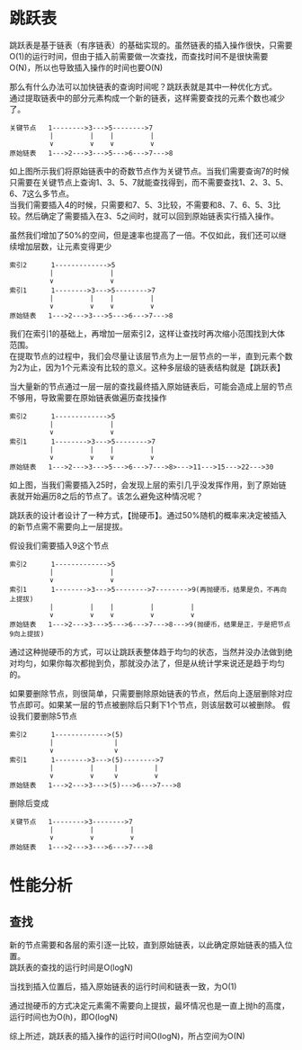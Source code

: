 # 跳跃表
跳跃表是基于链表（有序链表）的基础实现的。虽然链表的插入操作很快，只需要O(1)的运行时间，但由于插入前需要做一次查找，而查找时间不是很快需要O(N)，所以也导致插入操作的时间也要O(N)

那么有什么办法可以加快链表的查询时间呢？跳跃表就是其中一种优化方式。  
通过提取链表中的部分元素构成一个新的链表，这样需要查找的元素个数也减少了。
```
关键节点   1-------->3--->5-------->7
          |         |    |         |
          ∨         ∨    ∨         ∨
原始链表   1--->2--->3--->5--->6--->7--->8
```
如上图所示我们将原始链表中的奇数节点作为关键节点。当我们需要查询7的时候只需要在关键节点上查询1、3、5、7就能查找得到，而不需要查找1、2、3、5、6、7这么多节点。  
当我们需要插入4的时候，只需要和7、5、3比较，不需要和8、7、6、5、3比较。然后确定了需要插入在3、5之间时，就可以回到原始链表实行插入操作。

虽然我们增加了50%的空间，但是速率也提高了一倍。不仅如此，我们还可以继续增加层数，让元素变得更少
```
索引2      1------------->5    
          |              |
          ∨              ∨ 
索引1      1-------->3--->5-------->7
          |         |    |         |
          ∨         ∨    ∨         ∨
原始链表   1--->2--->3--->5--->6--->7--->8
```
我们在索引1的基础上，再增加一层索引2，这样让查找时再次缩小范围找到大体范围。  
在提取节点的过程中，我们会尽量让该层节点为上一层节点的一半，直到元素个数为2为止，因为1个元素没有比较的意义。这种多层级的链表结构就是【跳跃表】

当大量新的节点通过一层一层的查找最终插入原始链表后，可能会造成上层的节点不够用，导致需要在原始链表做遍历查找操作
```
索引2      1------------->5    
          |              |
          ∨              ∨ 
索引1      1-------->3--->5-------->7
          |         |    |         |
          ∨         ∨    ∨         ∨
原始链表   1--->2--->3--->5--->6--->7--->8>--->11--->15--->22--->30
```
如上图，当我们需要插入25时，会发现上层的索引几乎没发挥作用，到了原始链表就开始遍历8之后的节点了。该怎么避免这种情况呢？

跳跃表的设计者设计了一种方式，【抛硬币】。通过50%随机的概率来决定被插入的新节点需不需要向上一层提拔。

假设我们需要插入9这个节点
```
索引2      1------------->5    
          |              |
          ∨              ∨ 
索引1      1-------->3--->5-------->7-------->9(再抛硬币，结果是负，不再向上提拔)
          |         |    |         |         |
          ∨         ∨    ∨         ∨         ∨
原始链表   1--->2--->3--->5--->6--->7--->8--->9(抛硬币，结果是正，于是把节点9向上提拔)
```

通过这种抛硬币的方式，可以让跳跃表整体趋于均匀的状态，当然并没办法做到绝对均匀，如果你每次都抛到负，那就没办法了，但是从统计学来说还是趋于均匀的。

如果要删除节点，则很简单，只需要删除原始链表的节点，然后向上逐层删除对应节点即可。如果某一层的节点被删除后只剩下1个节点，则该层数可以被删除。
假设我们要删除5节点
```
索引2      1------------->(5)    
          |               |
          ∨               ∨ 
索引1      1-------->3--->(5)-------->7
          |         |     |         |
          ∨         ∨     ∨         ∨
原始链表   1--->2--->3--->(5)--->6--->7--->8
```
删除后变成
```
关键节点   1-------->3-------->7
          |         |         |
          ∨         ∨         ∨
原始链表   1--->2--->3--->6--->7--->8
```

# 性能分析
## 查找
新的节点需要和各层的索引逐一比较，直到原始链表，以此确定原始链表的插入位置。  
跳跃表的查找的运行时间是O(logN)

当找到插入位置后，插入原始链表的运行时间和链表一致，为O(1)

通过抛硬币的方式决定元素需不需要向上提拔，最坏情况也是一直上抛h的高度，运行时间也为O(h)，即O(logN)

综上所述，跳跃表的插入操作的运行时间O(logN)，所占空间为O(N)